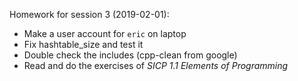 Homework for session 3 (2019-02-01):

* Make a user account for `eric` on laptop
* Fix hashtable\_size and test it
* Double check the includes (cpp-clean from google)
* Read and do the exercises of *SICP 1.1 Elements of Programming*
